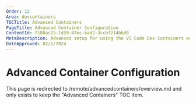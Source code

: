 ```yaml
---
Order: 12
Area: devcontainers
TOCTitle: Advanced Containers
PageTitle: Advanced Container Configuration
ContentId: f180ac25-1d59-47ec-bad2-3ccbf214bbd8
MetaDescription: Advanced setup for using the VS Code Dev Containers extension
DateApproved: 02/1/2024
---
```

# Advanced Container Configuration

This page is redirected to /remote/advancedcontainers/overview.md and only exists to keep the "Advanced Containers" TOC item.

